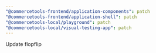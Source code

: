 ```yaml
---
"@commercetools-frontend/application-components": patch
"@commercetools-frontend/application-shell": patch
"@commercetools-local/playground": patch
"@commercetools-local/visual-testing-app": patch
---
```


Update flopflip

